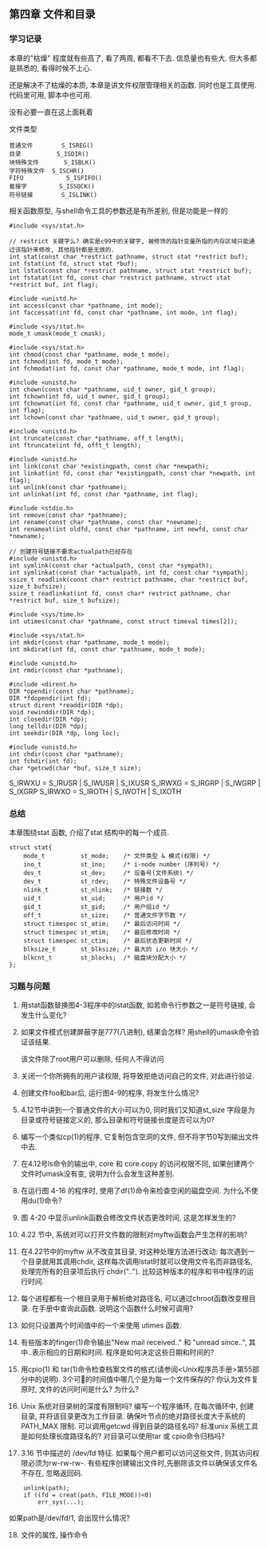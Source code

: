 
## 第四章 文件和目录

### 学习记录

本章的"枯燥" 程度就有些高了, 看了两周, 都看不下去. 信息量也有些大. 但大多都是熟悉的, 看得时候不上心. 

还是解决不了枯燥的本质, 本章是讲文件权限管理相关的函数. 同时也是工具使用. 代码里可用, 脚本中也可用. 

没有必要一直在这上面耗着

文件类型
	
	普通文件		S_ISREG()
	目录			S_ISDIR()
	块特殊文件		S_ISBLK()
	字符特殊文件	S_ISCHR()
	FIFO			S_ISFIFO()
	套接字			S_ISSOCK()
	符号链接		S_ISLINK()

相关函数原型, 与shell命令工具的参数还是有所差别, 但是功能是一样的

```
#include <sys/stat.h>

// restrict 关键字么? 确实是c99中的关键字, 被修饰的指针变量所指的内存区域只能通过该指针来修改, 其他指针都是无效的. 
int stat(const char *restrict pathname, struct stat *restrict buf);
int fstat(int fd, struct stat *buf);
int lstat(const char *restrict pathname, struct stat *restrict buf);
int fstatat(int fd, const char *restrict pathname, struct stat *restrict buf, int flag);

#include <unistd.h>
int access(const char *pathname, int mode);
int faccessat(int fd, const char *pathname, int mode, int flag);

#include <sys/stat.h>
mode_t umask(mode_t cmask);

#include <sys/stat.h>
int chmod(const char *pathname, mode_t mode);
int fchmod(int fd, mode_t mode);
int fchmodat(int fd, const char *pathname, mode_t mode, int flag);

#include <unistd.h>
int chown(const char *pathname, uid_t owner, gid_t group);
int fchown(int fd, uid_t owner, gid_t group);
int fchownat(int fd, const char *pathname, uid_t owner, gid_t group, int flag);
int lchown(const char *pathname, uid_t owner, gid_t group);

#include <unistd.h>
int truncate(const char *pathname, off_t length);
int ftruncate(int fd, offt_t length);

#include <unistd.h>
int link(const char *existingpath, const char *newpath);
int linkat(int fd, const char *existingpath, const char *newpath, int flag);
int unlink(const char *pathname);
int unlinkat(int fd, const char *pathname, int flag);

#include <stdio.h>
int remove(const char *pathname);
int rename(const char *pathname, const char *newname);
int renameat(int oldfd, const char *pathname, int newfd, const char *newname);

// 创建符号链接不要求actualpath已经存在
#include <unistd.h>
int symlink(const char *actualpath, const char *sympath);
int symlinkat(const char *actualpath, int fd, const char *sympath);
ssize_t readlink(const char* restrict pathname, char *restrict buf, size_t bufsize);
ssize_t readlinkat(int fd, const char* restrict pathname, char *restrict buf, size_t bufsize);

#include <sys/time.h>
int utimes(const char *pathname, const struct timeval times[2]);

#include <sys/stat.h>
int mkdir(const char *pathname, mode_t mode);
int mkdirat(int fd, const char *pathname, mode_t mode);

#include <unistd.h>
int rmdir(const char *pathname);

#include <dirent.h>
DIR *opendir(const char *pathname);
DIR *fdopendir(int fd);
struct dirent *readdir(DIR *dp);
void rewinddir(DIR *dp);
int closedir(DIR *dp);
long telldir(DIR *dp);
int seekdir(DIR *dp, long loc);

#include <unistd.h>
int chdir(const char *pathname);
int fchdir(int fd);
char *getcwd(char *buf, size_t size);

```
S_IRWXU = S_IRUSR | S_IWUSR | S_IXUSR
S_IRWXG = S_IRGRP | S_IWGRP | S_IXGRP
S_IRWXO = S_IROTH | S_IWOTH | S_IXOTH


### 总结

本章围绕stat 函数, 介绍了stat 结构中的每一个成员. 

```
struct stat{
	mode_t			st_mode;	/* 文件类型 & 模式(权限) */
	ino_t			st_ino;		/* i-node number (序列号) */
	dev_t			st_dev;		/* 设备号(文件系统) */
	dev_t			st_rdev;	/* 特殊文件设备号 */
	nlink_t			st_nlink;	/* 链接数 */
	uid_t			st_uid;		/* 用户id */
	gid_t			st_gid;		/* 用户组id */
	off_t			st_size;	/* 普通文件字节数 */
	struct timespec st_atim;	/* 最后访问时间 */
	struct timespec st_mtim;	/* 最后修改时间 */
	struct timespec st_ctim;	/* 最后状态更新时间 */
	blksize_t		st_blksize;	/* 最大的 i/o 块大小 */
	blkcnt_t		st_blocks;	/* 磁盘块分配大小 */
};
```

### 习题与问题
1. 用stat函数替换图4-3程序中的lstat函数, 如若命令行参数之一是符号链接, 会发生什么变化? 

2. 如果文件模式创建屏蔽字是777(八进制), 结果会怎样? 用shell的umask命令验证该结果. 

	该文件除了root用户可以删除, 任何人不得访问

3. 关闭一个你所拥有的用户读权限, 将导致拒绝访问自己的文件, 对此进行验证.

4. 创建文件foo和bar后, 运行图4-9的程序, 将发生什么情况?

5. 4.12节中讲到一个普通文件的大小可以为0, 同时我们又知道st_size 字段是为目录或符号链接定义的, 那么目录和符号链接长度是否可以为0? 

6. 编写一个类似cp(1)的程序, 它复制包含空洞的文件, 但不将字节0写到输出文件中去. 

7. 在4.12号ls命令的输出中, core 和 core.copy 的访问权限不同, 如果创建两个文件时umask没有变, 说明为什么会发生这种差别. 

8. 在运行图 4-16 的程序时, 使用了df(1)命令来检查空闲的磁盘空间. 为什么不使用du(1)命令? 

9. 图 4-20 中显示unlink函数会修改文件状态更改时间, 这是怎样发生的? 

10. 4.22 节中, 系统对可以打开文件数的限制对myftw函数会产生怎样的影响? 

11. 在4.22节中的myftw 从不改变其目录, 对这种处理方法进行改动: 每次遇到一个目录就用其调用chdir, 这样每次调用lstat时就可以使用文件名而非路径名, 处理完所有的目录项后执行 chdir(".."). 比较这种版本的程序和书中程序的运行时间. 

12. 每个进程都有一个根目录用于解析绝对路径名, 可以通过chroot函数改变根目录. 在手册中查询此函数. 说明这个函数什么时候可调用?

13. 如何只设置两个时间值中的一个来使用 utimes 函数. 

14. 有些版本的finger(1)命令输出"New mail received.." 和 "unread since..", 其中..表示相应的日期和时间. 程序是如何决定这些日期和时间的? 

15. 用cpio(1) 和 tar(1)命令检查档案文件的格式(请参阅<Unix程序员手册>第55部分中的说明). 3个可𩢺的时间值中哪几个是为每一个文件保存的? 你认为文件复原时, 文件的访问时间是什么? 为什么?

16. Unix 系统对目录树的深度有限制吗? 编写一个程序循环, 在每次循环中, 创建目录, 并将该目录更改为工作目录. 确保叶节点的绝对路径长度大于系统的 PATH_MAX 限制. 可以调用getcwd 得到目录的路径名吗? 标准unix 系统工具是如何处理长度路径名的? 对目录可以使用tar 或 cpio命令归档吗? 

17. 3.16 节中描述的 /dev/fd 特征. 如果每个用户都可以访问这些文件, 则其访问权限必须为rw-rw-rw-. 有些程序创建输出文件时,先删除该文件以确保该文件名不存在, 忽略返回码. 
```
	unlink(path);
	if ((fd = creat(path, FILE_MODE))<0)
		err_sys(...);
```
如果path是/dev/fd/1, 会出现什么情况? 

18. 文件的属性, 操作命令

